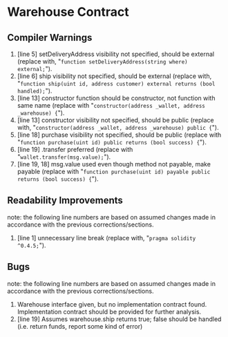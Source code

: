 # Warehouse Contract

## Compiler Warnings

1. [line 5] setDeliveryAddress visibility not specified, should be external (replace with, "```function setDeliveryAddress(string where) external;```").
2. [line 6] ship visibility not specified, should be external (replace with, "```function ship(uint id, address customer) external returns (bool handled);```").
3. [line 13] constructor function should be constructor, not function with same name (replace with "```constructor(address _wallet, address _warehouse) {```").
4. [line 13] constructor visibility not specified, should be public (replace with, "```constructor(address _wallet, address _warehouse) public {```").
5. [line 18] purchase visibility not specified, should be public (replace with "```function purchase(uint id) public returns (bool success) {```").
6. [line 19] .transfer preferred (replace with "```wallet.transfer(msg.value);```").
7. [line 19, 18] msg.value used even though method not payable, make payable (replace with "```function purchase(uint id) payable public returns (bool success) {```").

## Readability Improvements

note: the following line numbers are based on assumed changes made in accordance with the previous corrections/sections.

1. [line 1] unnecessary line break (replace with, "```pragma solidity ^0.4.5;```").

## Bugs

note: the following line numbers are based on assumed changes made in accordance with the previous corrections/sections.

1. Warehouse interface given, but no implementation contract found. Implementation contract should be provided for further analysis.
2. [line 19] Assumes warehouse.ship returns true; false should be handled (i.e. return funds, report some kind of error)